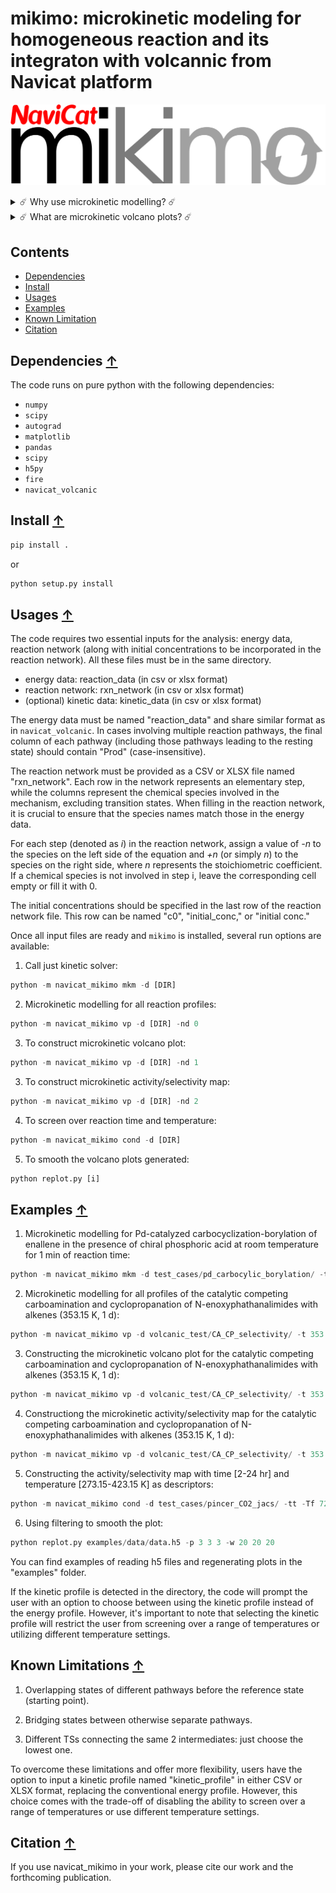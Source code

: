 # mikimo: microkinetic modeling for homogeneous reaction and its integraton with volcannic from Navicat platform

![workflow](./images/logo.png)

<details>
    <summary style="cursor: pointer;">
        ☄️ Why use microkinetic modelling? ☄️
    </summary>
    <p>
        <li>Elegant way to deal with complex reaction pathway thermodynamics and kinetics</li>
        <li>Accounts for reaction conditions: temperature effects, concentration effects, reaction time, etc.
    </p>
</details>


<details>
    <summary style="cursor: pointer;">
        ☄️ What are microkinetic volcano plots? ☄️
    </summary>
    <p>
        <li>Volcano plot:  plots the activity (or selectivity) of catalysts against a descriptor variable that uniquely determines a catalyst. Based on linear free energy scaling relationships. </li>
        <li>microkinetic volcano plot: the activity/selectivity is expressed the final product concentrations, or ratio of concentrations, after a given time.
    </p>
</details>

## Contents 
* [Dependencies](#dependencies-)
* [Install](#install-)
* [Usages](#usages-)
* [Examples](#examples-)
* [Known Limitation](#limitation-)
* [Citation](#citation-)


## Dependencies [↑](#dependencies)
The code runs on pure python with the following dependencies: 
- `numpy`
- `scipy`
- `autograd`
- `matplotlib`
- `pandas`
- `scipy`
- `h5py`
- `fire`
- `navicat_volcanic`

## Install [↑](#install)

```python
pip install .
```

or 

```python
python setup.py install
```

## Usages [↑](#usages)

The code requires two essential inputs for the analysis: energy data, reaction network (along with initial concentrations to be incorporated in the reaction network). All these files must be in the same directory.

- energy data: reaction_data (in csv or xlsx format)
- reaction network: rxn_network (in csv or xlsx format)
- (optional) kinetic data: kinetic_data (in csv or xlsx format)


The energy data must be named "reaction_data" and share similar format as in `navicat_volcanic`. In cases involving multiple reaction pathways, the final column of each pathway (including those pathways leading to the resting state) should contain "Prod" (case-insensitive).

The reaction network must be provided as a CSV or XLSX file named "rxn_network". Each row in the network represents an elementary step, while the columns represent the chemical species involved in the mechanism, excluding transition states. When filling in the reaction network, it is crucial to ensure that the species names match those in the energy data.

For each step (denoted as *i*) in the reaction network, assign a value of *-n* to the species on the left side of the equation and *+n* (or simply *n*) to the species on the right side, where *n* represents the stoichiometric coefficient. If a chemical species is not involved in step i, leave the corresponding cell empty or fill it with 0.

The initial concentrations should be specified in the last row of the reaction network file. This row can be named "c0", "initial_conc," or "initial conc." 


Once all input files are ready and `mikimo` is installed, several run options are available:

1. Call just kinetic solver:
```python
python -m navicat_mikimo mkm -d [DIR]
```
2. Microkinetic modelling for all reaction profiles:
```python
python -m navicat_mikimo vp -d [DIR] -nd 0
```

3. To construct microkinetic volcano plot:
```python
python -m navicat_mikimo vp -d [DIR] -nd 1
```

3. To construct microkinetic activity/selectivity map:
```python
python -m navicat_mikimo vp -d [DIR] -nd 2
```

4. To screen over reaction time and temperature:
```python
python -m navicat_mikimo cond -d [DIR] 
```

5. To smooth the volcano plots generated: 
```python
python replot.py [i]
```

## Examples [↑](#examples)

1. Microkinetic modelling for Pd-catalyzed carbocyclization-borylation of enallene in the presence of chiral phosphoric acid at room temperature for 1 min of reaction time: 
```python
python -m navicat_mikimo mkm -d test_cases/pd_carbocylic_borylation/ -t 298.15 -Tf 60
```

2. Microkinetic modelling for all profiles of the catalytic competing carboamination and cyclopropanation of N-enoxyphathanalimides with alkenes (353.15 K, 1 d):
```python
python -m navicat_mikimo vp -d volcanic_test/CA_CP_selectivity/ -t 353.15 -nd 0
```

3. Constructing the microkinetic volcano plot for the catalytic competing carboamination and cyclopropanation of N-enoxyphathanalimides with alkenes (353.15 K, 1 d):
```python
python -m navicat_mikimo vp -d volcanic_test/CA_CP_selectivity/ -t 353.15 -nd 1 -ncore 24
```

4. Constructiong the microkinetic activity/selectivity map for the catalytic competing carboamination and cyclopropanation of N-enoxyphathanalimides with alkenes (353.15 K, 1 d):
```python
python -m navicat_mikimo vp -d volcanic_test/CA_CP_selectivity/ -t 353.15 -nd 2 -ncore 24
```

5. Constructing the activity/selectivity map with time [2-24 hr] and temperature [273.15-423.15 K] as descriptors:

```python
python -m navicat_mikimo cond -d test_cases/pincer_CO2_jacs/ -tt -Tf 7200 86400 -t 273.15 423.15 -ncore 24
```

6. Using filtering to smooth the plot:

```python
python replot.py examples/data/data.h5 -p 3 3 3 -w 20 20 20
```

You can find examples of reading h5 files and regenerating plots in the "examples" folder.

If the kinetic profile is detected in the directory, the code will prompt the user with an option to choose between using the kinetic profile instead of the energy profile. However, it's important to note that selecting the kinetic profile will restrict the user from screening over a range of temperatures or utilizing different temperature settings. 

## Known Limitations [↑](#limitation)

1. Overlapping states of different pathways before the reference state (starting point).

2. Bridging states between otherwise separate pathways.

3. Different TSs connecting the same 2 intermediates: just choose the lowest one.

To overcome these limitations and offer more flexibility, users have the option to input a kinetic profile named "kinetic_profile" in either CSV or XLSX format, replacing the conventional energy profile. However, this choice comes with the trade-off of disabling the ability to screen over a range of temperatures or use different temperature settings.

## Citation [↑](#citation)

If you use navicat_mikimo in your work, please cite our work and the forthcoming publication.


